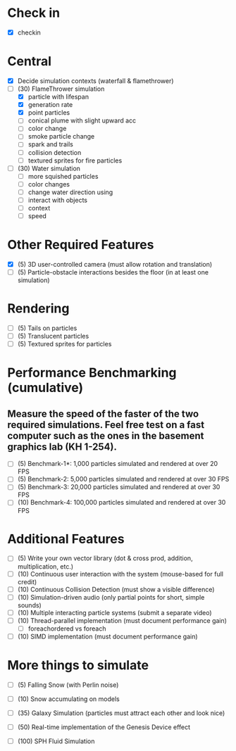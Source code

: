 # Check in
- [x] checkin

# Central
- [x] Decide simulation contexts (waterfall & flamethrower)
- [ ] (30) FlameThrower simulation
    - [x] particle with lifespan
    - [x] generation rate
    - [x] point particles
    - [ ] conical plume with slight upward acc
    - [ ] color change
    - [ ] smoke particle change
    - [ ] spark and trails
    - [ ] collision detection
    - [ ] textured sprites for fire particles
- [ ] (30) Water simulation
    - [ ] more squished particles
    - [ ] color changes
    - [ ] change water direction using
    - [ ] interact with objects
    - [ ] context
    - [ ] speed
 
# Other Required Features 
- [x] (5) 3D user-controlled camera (must allow rotation and translation) 
- [ ] (5) Particle-obstacle interactions besides the floor (in at least one simulation) 
 
# Rendering 
- [ ] (5) Tails on particles 
- [ ] (5) Translucent particles 
- [ ] (5) Textured sprites for particles 
 
# Performance Benchmarking (cumulative) 
## Measure the speed of the faster of the two required simulations. Feel free test on a fast  computer such as the ones in the basement graphics lab (KH 1-254).  
- [ ] (5) Benchmark-1*: 1,000 particles simulated and rendered at over 20 FPS 
- [ ] (5) Benchmark-2: 5,000 particles simulated and rendered at over 30 FPS 
- [ ] (5) Benchmark-3: 20,000 particles simulated and rendered at over 30 FPS 
- [ ] (10) Benchmark-4: 100,000 particles simulated and rendered at over 30 FPS 
 
# Additional Features
- [ ] (5) Write your own vector library (dot & cross prod, addition, multiplication, etc.) 
- [ ] (10) Continuous user interaction with the system (mouse-based for full credit) 
- [ ] (10) Continuous Collision Detection (must show a visible difference) 
- [ ] (10) Simulation-driven audio (only partial points for short, simple sounds) 
- [ ] (10) Multiple interacting particle systems (submit a separate video) 
- [ ] (10) Thread-parallel implementation (must document performance gain)
    - [ ] foreachordered vs foreach
- [ ] (10) SIMD implementation (must document performance gain) 
 
# More things to simulate 
- [ ] (5) Falling Snow (with Perlin noise) 
- [ ] (10) Snow accumulating on models 
- [ ] (35) Galaxy Simulation (particles must attract each other and look nice) 
- [ ] (50) Real-time implementation of the Genesis Device effect  
- [ ] (100) SPH Fluid Simulation 
 